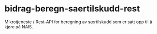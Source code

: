 # bidrag-beregn-saertilskudd-rest
Mikrotjeneste / Rest-API for beregning av særtilskudd som er satt opp til å kjøre på NAIS.

